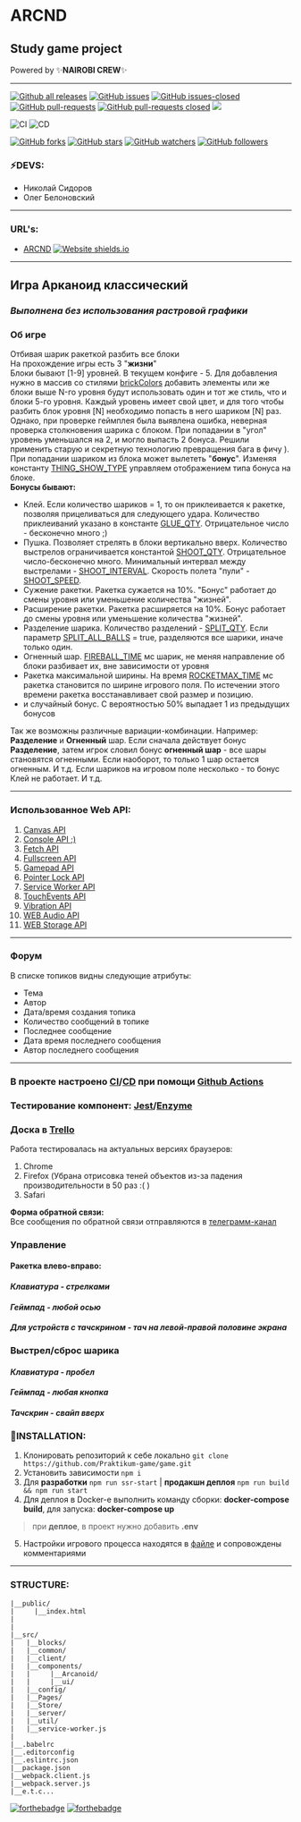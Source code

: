 # **ARCND**

## **Study game project**
Powered by  :sparkles:__NAIROBI CREW__:sparkles:
<hr>

[![Github all releases](https://img.shields.io/github/downloads/Naereen/StrapDown.js/total.svg)](https://github.com/Nairobi-Crew/ARCND)
[![GitHub issues](https://img.shields.io/github/issues/Nairobi-Crew/ARCND.svg)](https://GitHub.com/Nairobi-Crew/ARCND/issues/)
[![GitHub issues-closed](https://img.shields.io/github/issues-closed/Nairobi-Crew/ARCND.svg)](https://GitHub.com/Nairobi-Crew/ARCND/issues?q=is%3Aissue+is%3Aclosed)
[![GitHub pull-requests](https://img.shields.io/github/issues-pr/Nairobi-Crew/ARCND.svg)](https://GitHub.com/Nairobi-Crew/ARCND/pull/)
[![GitHub pull-requests closed](https://img.shields.io/github/issues-pr-closed/Nairobi-Crew/ARCND.svg)](https://GitHub.com/Nairobi-Crew/ARCND/pull/)
[![](https://david-dm.org/Nairobi-Crew/ARCND.svg)](https://david-dm.org/Nairobi-Crew/ARCND.svg)

![CI](https://github.com/Nairobi-Crew/ARCND/actions/workflows/CI.yml/badge.svg?branch=develop)
![CD](https://github.com/Nairobi-Crew/ARCND/actions/workflows/CD.yml/badge.svg?branch=deploy)


[![GitHub forks](https://img.shields.io/github/forks/Nairobi-Crew/ARCND.svg?style=social&label=Fork&maxAge=2592000)](https://github.com/Nairobi-Crew/ARCND)
[![GitHub stars](https://img.shields.io/github/stars/Nairobi-Crew/ARCND.svg?style=social&label=Star&maxAge=2592000)](https://GitHub.com/Nairobi-Crew/ARCND/stargazers/)
[![GitHub watchers](https://img.shields.io/github/watchers/Nairobi-Crew/ARCND.svg?style=social&label=Watch&maxAge=2592000)](https://GitHub.com/Nairobi-Crew/ARCND/watchers/)
[![GitHub followers](https://img.shields.io/github/followers/Nairobi-Crew.svg?style=social&label=Follow&maxAge=2592000)](https://github.com/Nairobi-Crew?tab=followers)

### :zap:DEVS:
* Николай Сидоров
* Олег Белоновский
<hr>

### URL's:
* [ARCND](https://arcnd.ovb-tech.com/) [![Website shields.io](https://img.shields.io/website-up-down-green-red/http/shields.io.svg)](https://nairobi-arcnd-4.ya-praktikum.tech/)

<hr>

## **Игра Арканоид классический**
### ***Выполнена без использования растровой графики***

### Об игре
Отбивая шарик ракеткой разбить все блоки<br>
На прохождение игры есть 3 "**жизни**"<br>
Блоки бывают [1-9] уровней. В текущем конфиге - 5. Для добавления нужно в массив со стилями [brickColors](src/components/Arcanoid/settings.ts) добавить элементы или же блоки выше N-го уровня будут использовать один и тот же стиль, что и блоки 5-го уровня.
Каждый уровень имеет свой цвет, и для того чтобы разбить блок уровня [N] необходимо попасть в него шариком [N] раз. Однако, при проверке геймплея была выявлена ошибка, неверная проверка столкновения шарика с блоком. При попадании в "угол" уровень уменьшался на 2, и могло выпасть 2 бонуса. Решили применить старую и секретную технологию превращения бага в фичу ).<br>
При попадании шариком из блока может вылететь "**бонус**". Изменяя константу [THING_SHOW_TYPE](src/components/Arcanoid/settings.ts) управляем отображением типа бонуса на блоке.
<br>**Бонусы бывают:**<br>
  - Клей. Если количество шариков = 1, то он приклеивается к ракетке, позволяя прицеливаться для следующего удара. Количество приклеиваний указано в константе [GLUE_QTY](src/components/Arcanoid/settings.ts). Отрицательное число - бесконечно много ;)
  - Пушка. Позволяет стрелять в блоки вертикально вверх. Количество выстрелов ограничивается константой [SHOOT_QTY](src/components/Arcanoid/settings.ts). Отрицательное число-бесконечно много. Минимальный интервал между выстрелами - [SHOOT_INTERVAL](src/components/Arcanoid/settings.ts). Скорость полета "пули" - [SHOOT_SPEED](src/components/Arcanoid/settings.ts).
  - Сужение ракетки. Ракетка сужается на 10%. "Бонус" работает до смены уровня или уменьшение количества "жизней".
  - Расширение ракетки. Ракетка расширяется на 10%. Бонус работает до смены уровня или уменьшение количества "жизней".
  - Разделение шарика. Количество разделений - [SPLIT_QTY](src/components/Arcanoid/settings.ts). Если параметр [SPLIT_ALL_BALLS](src/components/Arcanoid/settings.ts) = true, разделяются все шарики, иначе только один.
  - Огненный шар. [FIREBALL_TIME](src/components/Arcanoid/settings.ts) мс шарик, не меняя направление об блоки разбивает их, вне зависимости от уровня
  - Ракетка максимальной ширины. На время [ROCKETMAX_TIME](src/components/Arcanoid/settings.ts) мс ракетка становится по ширине игрового поля. По истечении этого времени ракетка восстанавливает свой размер и позицию.
  - и случайный бонус. С вероятностью 50% выпадает 1 из предыдущих бонусов

Так же возможны различные вариации-комбинации. Например: **Разделение** и **Огненный** шар. Если сначала действует бонус **Разделение**, затем игрок словил бонус **огненный шар** - все шары становятся огненными. Если наоборот, то только 1 шар остается огненным. И т.д.
Если шариков на игровом поле несколько - то бонус Клей не работает. И т.д.

<hr>

### Использованное Web API:
1. [Canvas API](https://developer.mozilla.org/en-US/docs/Web/API/Canvas_API)
2. [Console API ;)](https://developer.mozilla.org/en-US/docs/Web/API/Console_API)
3. [Fetch API](https://developer.mozilla.org/en-US/docs/Web/API/Fetch_API)
4. [Fullscreen API](https://developer.mozilla.org/en-US/docs/Web/API/Fullscreen_API)
5. [Gamepad API](https://developer.mozilla.org/en-US/docs/Web/API/Gamepad_API)
6. [Pointer Lock API](https://developer.mozilla.org/en-US/docs/Web/API/Pointer_Lock_API)
7. [Service Worker API](https://developer.mozilla.org/ru/docs/Web/API/Service_Worker_API)
8. [TouchEvents API](https://developer.mozilla.org/en-US/docs/Web/API/Touch_events)
9. [Vibration API](https://developer.mozilla.org/en-US/docs/Web/API/Vibration_API)
10. [WEB Audio API](https://developer.mozilla.org/en-US/docs/Web/API/Web_Audio_API)
11. [WEB Storage API](https://developer.mozilla.org/en-US/docs/Web/API/Web_Storage_API/Using_the_Web_Storage_API)

<hr>

### **Форум**
В списке топиков видны следующие атрибуты:
- Тема
- Автор
- Дата/время создания топика
- Количество сообщений в топике
- Последнее сообщение
- Дата время последнего сообщения
- Автор последнего сообщения

<hr>

### В проекте настроено [CI](.github/workflows/CI.yml)/[CD](.github/workflows/CD.yml) при помощи [Github Actions](https://github.com/features/actions)
### Тестирование компонент: [Jest](https://jestjs.io)/[Enzyme](https://enzymejs.github.io/enzyme)
### Доска в [Trello](https://trello.com/b/NVMJzxq2/the-game)
Работа тестировалась на актуальных версиях браузеров:
1. Chrome
2. Firefox (Убрана отрисовка теней объектов из-за падения производительности в 50 раз :( )
3. Safari

**Форма обратной связи:**<br>
Все сообщения по обратной связи отправляются в [телеграмм-канал](https://t.me/nairobi_arcnd_m4)


### **Управление**
#### **Ракетка влево-вправо:**
#### ***Клавиатура - стрелками***
#### ***Геймпад - любой осью***
#### ***Для устройств с тачскрином - тач на левой-правой половине экрана***
### **Выстрел/сброс шарика**
#### ***Клавиатура - пробел***
#### ***Геймпад - любая кнопка***
#### ***Тачскрин - свайп вверх***


### :floppy_disk:INSTALLATION:
1) Клонировать репозиторий к себе локально `git clone https://github.com/Praktikum-game/game.git`
2) Установить зависимости `npm i`
3) Для __разработки__ `npm run ssr-start` | __продакшн деплоя__ `npm run build && npm run start`
4) Для деплоя в Docker-е выполнить команду сборки: __docker-compose build__, для запуска: __docker-compose up__
> при __деплое__, в проект нужно добавить **.env**
5) Настройки игрового процесса находятся в [файле](src/components/Arcanoid/settings.ts) и сопровождены комментариями
<hr>

### STRUCTURE:
```
|__public/
|     |__index.html
|
|
|__src/
|   |__blocks/
|   |__common/
|   |__client/
|   |__components/
|   |     |__Arcanoid/
|   |     |__ui/
|   |__config/
|   |__Pages/
|   |__Store/
|   |__server/
|   |__util/
|   |__service-worker.js
|
|__.babelrc
|__.editorconfig
|__.eslintrc.json
|__package.json
|__webpack.client.js
|__webpack.server.js
|__e.t.c...

```

[![forthebadge](https://forthebadge.com/images/badges/made-with-typescript.svg)](https://forthebadge.com)
[![forthebadge](https://forthebadge.com/images/badges/powered-by-coffee.svg)](https://forthebadge.com)
